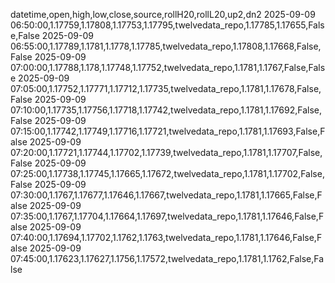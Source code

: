 datetime,open,high,low,close,source,rollH20,rollL20,up2,dn2
2025-09-09 06:50:00,1.17759,1.17808,1.17753,1.17795,twelvedata_repo,1.17785,1.17655,False,False
2025-09-09 06:55:00,1.17789,1.1781,1.1778,1.17785,twelvedata_repo,1.17808,1.17668,False,False
2025-09-09 07:00:00,1.17788,1.178,1.17748,1.17752,twelvedata_repo,1.1781,1.1767,False,False
2025-09-09 07:05:00,1.17752,1.17771,1.17712,1.17735,twelvedata_repo,1.1781,1.17678,False,False
2025-09-09 07:10:00,1.17735,1.17756,1.17718,1.17742,twelvedata_repo,1.1781,1.17692,False,False
2025-09-09 07:15:00,1.17742,1.17749,1.17716,1.17721,twelvedata_repo,1.1781,1.17693,False,False
2025-09-09 07:20:00,1.17721,1.17744,1.17702,1.17739,twelvedata_repo,1.1781,1.17707,False,False
2025-09-09 07:25:00,1.17738,1.17745,1.17665,1.17672,twelvedata_repo,1.1781,1.17702,False,False
2025-09-09 07:30:00,1.1767,1.17677,1.17646,1.17667,twelvedata_repo,1.1781,1.17665,False,False
2025-09-09 07:35:00,1.1767,1.17704,1.17664,1.17697,twelvedata_repo,1.1781,1.17646,False,False
2025-09-09 07:40:00,1.17694,1.17702,1.1762,1.1763,twelvedata_repo,1.1781,1.17646,False,False
2025-09-09 07:45:00,1.17623,1.17627,1.1756,1.17572,twelvedata_repo,1.1781,1.1762,False,False
